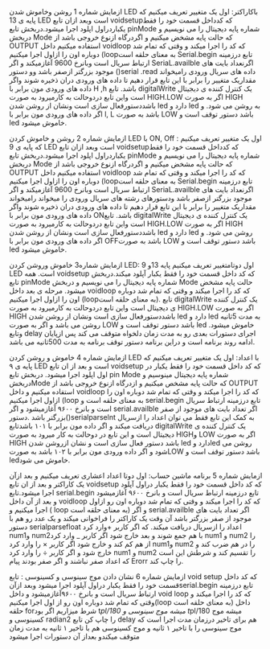 ازمایش شماره 1 روشن وخاموش شدن LED باکاراکتر:
   اول یک متغییر تعریف میکنیم که پایه ی 13 LED است وبعد ازان تابع voidsetupکه کدداخل قسمت خود را فقط یکباردراول اپلود اجرا میشود.دربخش تابع pinMode شماره پایه دیجیتال را می نویسیم و دربخش Mode که حالت پایه مشخض میکنیم و اگردرگاه ازنوع خروجی باشد از OUTPUT استفاده میکنیم داخل voidloop که کد را اجرا میکند و وقتی که تمام شد دوباره اون را ازاول اجرا میکنیم (loopبه معنای حلقه است Serial.begin تابع درزمینه ارتباط سریال است وبانرخ 9600 آغازمیکند و اگر SeriaL.availble اگرنعداد بایت های موجود بزرگتر ازصفر باشد وو دستور ()serial .read
   داده های سریال ورودی رامیخواند مقداریک متغییر را برابر با این تابع قرار دهیم تا داده های ورودی دران ذخیره شوند  واگر داده های ورودی مون برابر با H ,h باشد. تابع digitalWrite یک کنترل کننده ی دیجیتال است واین تابع دردوحالت به کارمیرود به صورت HIGH.LOW اگر به صورت HIGH باشددستورفعال سازی است ونشان از روشن شدن led دارد و led به  روشن می شود. و اگر داده های ورودی مون برابر با l, L باشد به صورت LOW باشد دستور توقف است و led خاموش میشود.

   ازمایش شماره 2 روشن و خاموش کردن LED با ON, Off :
اول یک متغییر تعریف میکنیم که پایه ی 9 LED است وبعد ازان تابع voidsetupکه کدداخل قسمت خود را فقط یکباردراول اپلود اجرا میشود.دربخش تابع pinMode شماره پایه دیجیتال را می نویسیم و دربخش Mode که حالت پایه مشخض میکنیم و اگردرگاه ازنوع خروجی باشد از OUTPUT استفاده میکنیم داخل voidloop که کد را اجرا میکند و وقتی که تمام شد دوباره اون را ازاول اجرا میکنیم (loopبه معنای حلقه است Serial.begin تابع درزمینه ارتباط سریال است وبانرخ 9600 آغازمیکند و اگر SeriaL.availble اگرنعداد بایت های موجود بزرگتر ازصفر باشد ودستورهای رشته های سریال ورودی را میخواند رامیخواند مقداریک متغییر را برابر با این تابع قرار دهیم تا داده های ورودی دران ذخیره شوند  واگر داده های ورودی مون برابر با ONباشد. تابع digitalWrite یک کنترل کننده ی دیجیتال است واین تابع دردوحالت به کارمیرود به صورت HIGH.LOW اگر به صورت HIGH باشددستورفعال سازی است ونشان از روشن شدن led دارد و led روشن می شود. و اگر داده های ورودی مون برابر با OFFباشد به صورت LOW باشد دستور توقف است و led خاموش میشود.
   
   ازمایش شماره3 خاموش وروشن کردن LED:
   اول دوتامتغییر تعریف میکنیم پایه 13و 9 LED است. همه voidsetup که کد داخل قسمت خود را فقط یکبار آپلود میکند.دربخش تابع pinMode شماره پایه دیجیتال را می نویسیم و دربخش Mode حالت پایه مشخض میشود. مرحله ی بعد داخل voidloop که کد را اجرا میکند و وقتی که تمام شد دوباره اون را ازاول اجرا میکنیم (loopبه معنای حلقه است). تابع digitalWrite یک کنترل کننده ی دیجیتال است واین تابع دردوحالت به کارمیرود به صورت HIGH.LOW اگر به صورت HIGH باشددستورفعال سازی است ونشان از روشن شدن led دارد و led به مدت 5ثانیه روشن می باشد و اگر به صورت LOW باشد دستور توقف است و led خاموش میشود. وتابع delay اجرای دستورات بعدی رو به مدت زمان دلخواه متوقف می کند پس ازپایان ادامه روند برنامه است و دراین برنامه دستور توقف برنامه به مدت 500ثانیه می باشد. 

ازمایش شماره 4 خاموش و روشن کردن LED با اعداد: اول یک متغییر تعریف میکنیم که پایه ی ۹ LED است  و بعد از ان تابع voidsetup که کد داخل قسمت  خود را فقط یکبار در اول اپلود اجرا میشود. دربخش تابع pin Mode شماره پایه دیجیتال مینوسیم و دربخشMode که حالت پایه مشخص میکنیم و ازدرگاه ازنوع خروجی باشد از OUTPUT استفاده میکنیم و داخل voidloop که کد را اجرا میکند و وقتی که تمام شد دوباره اون را ازاول اجرا میکنیم (loop به معنای حلقه است و serial.begin تابع درزمینه ارتباط سریال است و بانرخ ۹۶۰۰ آغازمیشود و اگر serial.availble اگر تعداد بایت های موجود از صفر بزرگتر باشد .دستور()serialparselnt به کمک این تابع فقط می توان اعداد را ازسریال دریافت میکند و اگر داده مون برابر با ۱۰۱ باشدتابع digitalWrite یک کنترل کننده ی دیجیتال است  و این تابع در دوحالت به کار میرود به صورت HlGHو LOW اگر به صورت HlGH باشد دستور فعال سازی است و نشان ازروشن شدن led دارد وled روشن می شود و اگر داده ورودی مون برابر با ۱۰۲ باشد به صورتLOW  باشد دستور توقف است و ledخاموش می شود.

   ازمایش شماره 5 برنامه ماشین حساب:
اول دوتا اعداد اعشاری تعریف میکنیم و بعد ازآن یک کاراکتر و بعد از ان تابع voidsetup که کد داخل قسمت خود را فقط یکبار دراول آپلود اجرا میشود.تابع serial.begin تابع درزمینه ارتباط سریال است و بانرخ ۹۶۰۰ آغازمیشود و بعد از آن داخل voidloop که کد را اجرا میکند و وقتی که تمام شد دوباره اون رو ازاول اجرا میکنیم و ( loop به معنای حلقه است)  و اگر serial.availble  اگر تعداد بایت های موجود از صفر بزرگتر باشد آن وقت یک کاراکتر را فراخوانی میکند و یک عدد رو هم با دستور  serialparsefloat  اعداد را ازسریال دریافت میکند.
  که اگر کاربر +وارد کرد num1و num2با هم جمع شوند و بعد خارج شود اگر کاربر _ وارد کرد num1 و num2 را از هم کم کند و خارج شود اگر کاربر × را وارد کرد num1و num2 را در هم ضرب کند و خارج شود و اگر کاربر ÷ را وارد کرد num1 و num2  را تقسیم کند و شرطش این است که اعداد صفر نباشند و اگر صفر بودند پیام Erorr را چاپ کند.
  
ازمایش شماره 6 نشان دادن موج سینوسی و کسینوسی : تابع void setup که کد داخل قسمت خود را فقط یکبار دراول آپلود اجرا میشود وبعد ازآنserial.begin تابع درزمینه ارتباط سریال است و بانرخ ۹۶۰۰آغازمیشود و داخل void loop که کد را اجرا میکند و وقتی که تمام شد دوباره اون رو از اول اجرا میکنیم(loop به معنای حلقه است) داخل حلقه    forشرط میزاریم  اگر بود t*pl/180 میشه موج سینوسی و t*pl/180 میشه موج کسینوسی و radian2 را چاپ کن
تابع delay هم برای تاخیر درزمان مدت اجرا است که موج سینوسی را با تاخیر ۱ ثانیه و موج کسینوسی هم با تاخیر ۱ ثانیه به مدت زمان متوقف میکندو بعداز آن دستورات اجرا میشود

